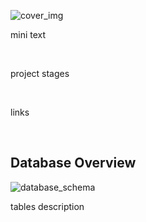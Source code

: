 ![cover_img](https://github.com/gnoevoy/Ecommerce_and_Web_Analytics/assets/43414592/a3bb8f58-4eca-4dc0-bbe5-ae5ecdc7d556)

mini text

<br>

project stages

<br>

links

<br>

## Database Overview
![database_schema](https://github.com/gnoevoy/Ecommerce_and_Web_Analytics/assets/43414592/e44ed531-0d8c-40f2-8179-ec47a2b71e0f)

tables description















